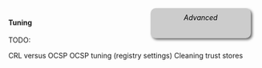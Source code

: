 <!-- TODO: Placholder for tuning ---
layout: page_collection
title: Tuning
collection: networkconfig
permalink: networkconfig/tuning/
--- -->
<div style="float:right; padding:10px; margin-right:20px; border-radius:10px; width:180px; height:40px; box-shadow:3px 3px 5px 0px; text-align:center; background-color:#CCC; color:#666666">
<div style="color:#000000">
<em>Advanced</em>
</div>
</div>


#### Tuning

TODO:

CRL versus OCSP
OCSP tuning (registry settings)
Cleaning trust stores
